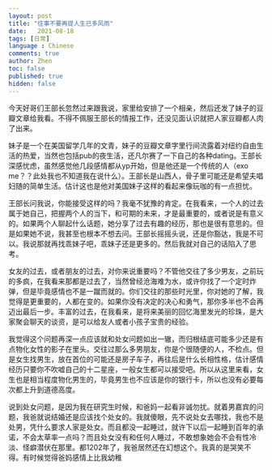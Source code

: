 ```yaml
---
layout: post
title: "往事不要再提人生已多风雨"
date:   2021-08-18
tags: [日常]
language : Chinese
comments: true
author: Zhen
toc: false
published: true
hidden: false
---
```

今天好哥们王部长忽然过来跟我说，家里给安排了一个相亲，然后还发了妹子的豆瓣文章给我看。不得不佩服王部长的情报工作，还没见面认识就把人家豆瓣都人肉了出来。

妹子是一个在美国留学几年的文青，妹子的豆瓣文章字里行间流露着对纽约自由生活的热爱，当然也包括pub的夜生活，还凡尔赛了一下自己的各种dating。王部长深感忧虑，虽然感觉他几段感情都从yp开始，但是他还是一个传统的人（exo me？？此处我也不知道我在说什么）。王部长是山西人，骨子里可能还是希望夫唱妇随的简单生活。估计这也是他对美国妹子这样的看起来像玩咖的有一点担忧。

王部长问我说，你能接受这样的吗？我毫不犹豫的肯定。在我看来，一个人的过去属于她自己，把握两个人的当下，和可期的未来，才是最重要的，或者说是有意义的。如果两个人聊起什么话题，她分享了过去有趣的经历，那也是很有意思的。但是如果她不说，我甚至也根本不想去问。王部长摇摇头说，还是你豁达，我是不可以。我说那就再找乖妹子吧，乖妹子还是更多的。然后我就对自己的话陷入了思考。

女友的过去，或者朋友的过去，对你来说重要吗？不管他交往了多少男友，之前玩的多疯，在我看来那都是过去了，当然曾经沧海难为水，或许你找了一个定时炸弹，但是毕竟感情也不是一蹴而就的。你们交往的那些时光里，你对她的了解，我觉得是更重要的，人都在变的。如果你没有决定的决心和勇气，那你多半也不会再迈出最后一步。丰富的过去，在我看来，是将来美丽的回忆海里发光的珍珠，是大家聚会聊天的谈资，是可以给友人或者小孩子宝贵的经验。

我觉得这个问题再深一点应该就和处女问题如出一辙，而归根结底可能多少还是有点物化女性的影子在里头。交往过那么多男朋友，你是个很随便的人，不检点。但是女生找男生，放在首位的可能还是房子车子，再往后是什么长相性格，估计感情经历只要你不吹嘘自己的十二星座，一般女生都可以接受吧。所以从这里来看，女生也是相当程度物化男生的，毕竟男生也不应该是你的银行卡，所以也没有必要每次都上升到道德高度。

说到处女问题，是因为我在研究生时候，和爸妈一起看非诚勿扰。就着男嘉宾的问题，我爸就说结婚还是应该找个处女的。我就傻眼，先不说处女去哪找，我也不是处男，凭什么要求人家是处女。而且都没一起睡过，就许下以后一起睡到百年的承诺，不会太草率一点吗？而且处女没有和任何人睡过，不敢想象她会不会有性冷淡、怪癖潜伏在那里。都1202年了，我爸居然还在幻想这个。我真的是哭笑不得。有时候觉得爸妈感情上比我幼稚
<!--stackedit_data:
eyJoaXN0b3J5IjpbMjEzOTA4OTQyNV19
-->